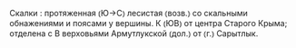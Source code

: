 ---
---

Скалки
: протяженная ⦅Ю→С⦆ лесистая ⦅возв.⦆ со скальными обнажениями и поясами у вершины. К ⦅ЮВ⦆ от центра Старого Крыма; отделена с В верховьями Армутлукской ⦅дол.⦆ от ⦅г.⦆ Сарытлык.
